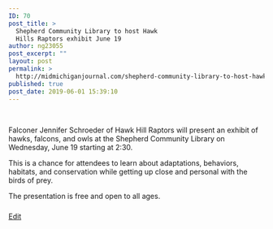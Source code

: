 ```yaml
---
ID: 70
post_title: >
  Shepherd Community Library to host Hawk
  Hills Raptors exhibit June 19
author: ng23055
post_excerpt: ""
layout: post
permalink: >
  http://midmichiganjournal.com/shepherd-community-library-to-host-hawk-hills-raptors-exhibit-june-19
published: true
post_date: 2019-06-01 15:39:10
---
```

&nbsp;

Falconer Jennifer Schroeder of Hawk Hill Raptors will present an exhibit of hawks, falcons, and owls at the Shepherd Community Library on Wednesday, June 19 starting at 2:30.

This is a chance for attendees to learn about adaptations, behaviors, habitats, and conservation while getting up close and personal with the birds of prey.

The presentation is free and open to all ages.

###

<a href="https://docs.google.com/document/d/1fLQJzr8Rvff6WL24PLb98j8wkheerh71ZvN2vvgVJlg/edit?usp=sharing">Edit</a>